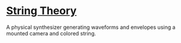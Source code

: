[String Theory](http://joshua.coronado.io/software/string_theory.html)
=============

A physical synthesizer generating waveforms and envelopes using a mounted camera and colored string.
